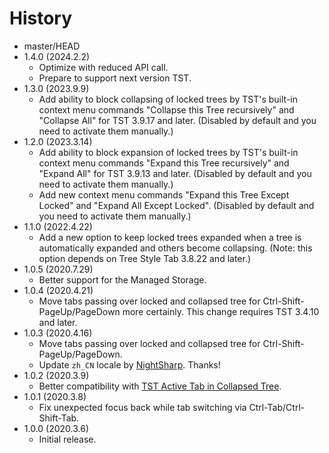 # History

 - master/HEAD
 - 1.4.0 (2024.2.2)
   * Optimize with reduced API call.
   * Prepare to support next version TST.
 - 1.3.0 (2023.9.9)
   * Add ability to block collapsing of locked trees by TST's built-in context menu commands "Collapse this Tree recursively" and "Collapse All" for TST 3.9.17 and later. (Disabled by default and you need to activate them manually.)
 - 1.2.0 (2023.3.14)
   * Add ability to block expansion of locked trees by TST's built-in context menu commands "Expand this Tree recursively" and "Expand All" for TST 3.9.13 and later. (Disabled by default and you need to activate them manually.)
   * Add new context menu commands "Expand this Tree Except Locked" and "Expand All Except Locked". (Disabled by default and you need to activate them manually.)
 - 1.1.0 (2022.4.22)
   * Add a new option to keep locked trees expanded when a tree is automatically expanded and others become collapsing. (Note: this option depends on Tree Style Tab 3.8.22 and later.)
 - 1.0.5 (2020.7.29)
   * Better support for the Managed Storage.
 - 1.0.4 (2020.4.21)
   * Move tabs passing over locked and collapsed tree for Ctrl-Shift-PageUp/PageDown more certainly. This change requires TST 3.4.10 and later.
 - 1.0.3 (2020.4.16)
   * Move tabs passing over locked and collapsed tree for Ctrl-Shift-PageUp/PageDown.
   * Update `zh_CN` locale by [NightSharp](https://github.com/NightSharp). Thanks!
 - 1.0.2 (2020.3.9)
   * Better compatibility with [TST Active Tab in Collapsed Tree](https://addons.mozilla.org/firefox/addon/tst-active-tab-in-collapsed-tr).
 - 1.0.1 (2020.3.8)
   * Fix unexpected focus back while tab switching via Ctrl-Tab/Ctrl-Shift-Tab.
 - 1.0.0 (2020.3.6)
   * Initial release.
